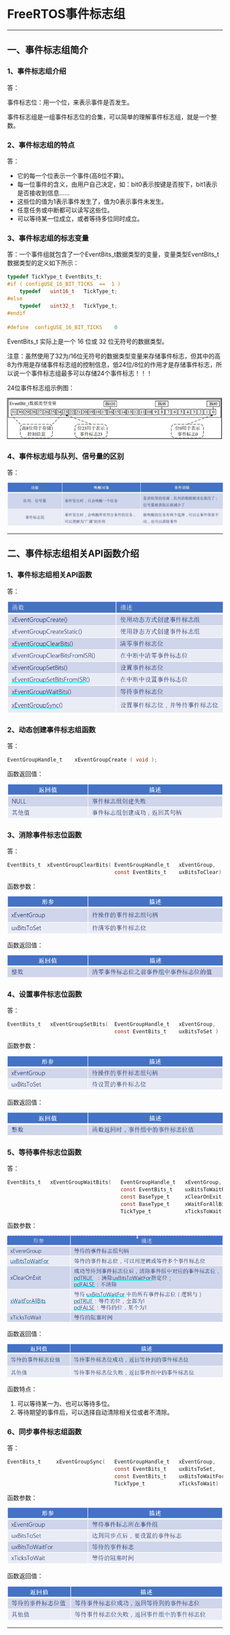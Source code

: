 # FreeRTOS事件标志组

------



## 一、事件标志组简介

### 1、事件标志组介绍

答：

事件标志位：用一个位，来表示事件是否发生。

事件标志组是一组事件标志位的合集，可以简单的理解事件标志组，就是一个整数。



### 2、事件标志组的特点

答：

- 它的每一个位表示一个事件(高8位不算)。
- 每一位事件的含义，由用户自己决定，如：bit0表示按键是否按下，bit1表示是否接收到信息......
- 这些位的值为1表示事件发生了，值为0表示事件未发生。
- 任意任务或中断都可以读写这些位。
- 可以等待某一位成立，或者等待多位同时成立。



### 3、事件标志组的标志变量

答：一个事件组就包含了一个EventBits_t数据类型的变量，变量类型EventBits_t数据类型的定义如下所示：

```C
typedef TickType_t EventBits_t;
#if ( configUSE_16_BIT_TICKS  ==  1 )
	typedef   uint16_t   TickType_t;
#else
	typedef   uint32_t   TickType_t;
#endif

#define  configUSE_16_BIT_TICKS    0 
```

EventBits_t 实际上是一个 16 位或 32 位无符号的数据类型。

注意：虽然使用了32为/16位无符号的数据类型变量来存储事件标志，但其中的高8为作用是存储事件标志组的控制信息，低24位/8位的作用才是存储事件标志，所以说一个事件标志组最多可以存储24个事件标志！！！

24位事件标志组示例图：

![](笔记图片/24位事件标志组示例图.png)



### 4、事件标志组与队列、信号量的区别

答：

<img src="笔记图片/事件标志组与队列-信号量区别.png" style="zoom: 64%;" />

------





## 二、事件标志组相关API函数介绍

### 1、事件标志组相关API函数

答：

![](笔记图片/事件标志组相关函数.png)



### 2、动态创建事件标志组函数

答：

```C
EventGroupHandle_t    xEventGroupCreate ( void ); 
```

函数返回值：

![](笔记图片/动态创建事件标志组.png)



### 3、消除事件标志位函数

答：

```C
EventBits_t  xEventGroupClearBits( EventGroupHandle_t   xEventGroup,
                                   const EventBits_t    uxBitsToClear) 
```

函数参数：

![](笔记图片/清除事件标志位函数参数.png)

函数返回值：

![](笔记图片/清除事件标志位函数返回值.png)



### 4、设置事件标志位函数

答：

```C
EventBits_t   xEventGroupSetBits(  EventGroupHandle_t   xEventGroup,
                                   const EventBits_t    uxBitsToSet ) 
```

函数参数：

![](笔记图片/设置事件标志位函数参数.png)

函数返回值：

![](笔记图片/设置事件标志位函数返回值.png)



### 5、等待事件标志位函数

答：

```C
EventBits_t   xEventGroupWaitBits(   EventGroupHandle_t   xEventGroup,
                                     const EventBits_t    uxBitsToWaitFor,
                                     const BaseType_t     xClearOnExit,
                                     const BaseType_t     xWaitForAllBits,
                                     TickType_t           xTicksToWait  )
```

函数参数：

![](笔记图片/等待事件标志位函数参数.png)

函数返回值：

![](笔记图片/等待事件标志位函数返回值.png)

函数特点：

1. 可以等待某一为、也可以等待多位。
2. 等待期望的事件后，可以选择自动清除相关位或者不清除。



### 6、同步事件标志组函数

答：

```C
EventBits_t     xEventGroupSync(   EventGroupHandle_t   xEventGroup,
                                   const EventBits_t    uxBitsToSet,
                                   const EventBits_t    uxBitsToWaitFor,
                                   TickType_t           xTicksToWait) 
```

函数参数：

![](笔记图片/同步事件标志组函数参数.png)

函数返回值：

![](笔记图片/同步事件标志组函数返回值.png)

------

